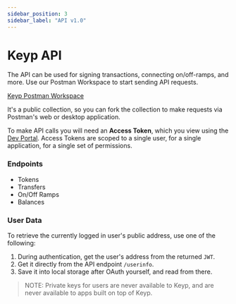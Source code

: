 ```yaml
---
sidebar_position: 3
sidebar_label: "API v1.0"
---
```


# Keyp API

The API can be used for signing transactions, connecting on/off-ramps, and more. Use our Postman Workspace to start sending API requests.

[Keyp Postman Workspace](https://www.postman.com/speeding-spaceship-663022/workspace/keyp-public-workspace/collection/25667367-e1156fb2-60c3-4a42-b76b-47902a22512e?ctx=documentation)

It's a public collection, so you can fork the collection to make requests via Postman's web or desktop application.

To make API calls you will need an **Access Token**, which you view using the [Dev Portal](https://dev.UseKeyp.com). Access Tokens are scoped to a single user, for a single application, for a single set of permissions.

### Endpoints

- Tokens
- Transfers
- On/Off Ramps
- Balances

### User Data

To retrieve the currently logged in user's public address, use one of the following:

1. During authentication, get the user's address from the returned `JWT`.
2. Get it directly from the API endpoint `/userinfo`.
3. Save it into local storage after OAuth yourself, and read from there.

> NOTE: Private keys for users are never available to Keyp, and are never available to apps built on top of Keyp.
